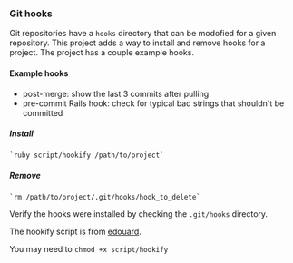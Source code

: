 ### Git hooks

Git repositories have a `hooks` directory that can be modofied for a given repository. This project adds a way to install and remove hooks for a project. The project has a couple example hooks.

#### Example hooks

  * post-merge: show the last 3 commits after pulling
  * pre-commit Rails hook: check for typical bad strings that shouldn't be committed

##### Install

    `ruby script/hookify /path/to/project`

##### Remove

    `rm /path/to/project/.git/hooks/hook_to_delete`

Verify the hooks were installed by checking the `.git/hooks` directory.

The hookify script is from [edouard](http://github.com/edouard).

You may need to `chmod +x script/hookify`
